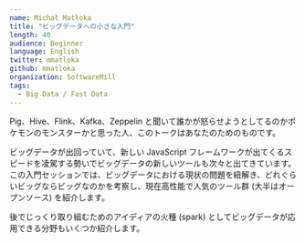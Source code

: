 ```yaml
---
name: Michał Matłoka
title: "ビッグデータへの小さな入門"
length: 40
audience: Beginner
language: English
twitter: mmatloka
github: mmatloka
organization: SoftwareMill
tags:
  - Big Data / Fast Data
---
```

Pig、Hive、Flink、Kafka、Zeppelin と聞いて誰かが怒らせようとしてるのかポケモンのモンスターかと思った人、このトークはあなたのためのものです。

ビッグデータが出回っていて、新しい JavaScript フレームワークが出てくるスピードを凌駕する勢いでビッグデータの新しいツールも次々と出てきています。この入門セッションでは、ビッグデータにおける現状の問題を紐解き、どれぐらいビッグならビッグなのかを考察し、現在高性能で人気のツール群 (大半はオープンソース) を紹介します。

後でじっくり取り組むためのアイディアの火種 (spark) としてビッグデータが応用できる分野もいくつか紹介します。
